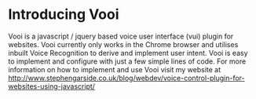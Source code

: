 # Introducing Vooi
Vooi is a javascript / jquery based voice user interface (vui) plugin for websites. Vooi currently only works in the Chrome browser and utilises inbuilt Voice Recognition to derive and implement user intent. Vooi is easy to implement and configure with just a few simple lines of code. For more information on how to implement and use Vooi visit my website at http://www.stephengarside.co.uk/blog/webdev/voice-control-plugin-for-websites-using-javascript/

